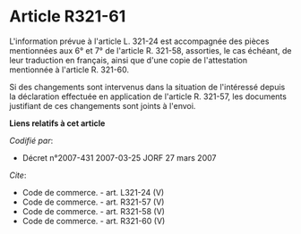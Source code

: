 # Article R321-61

L'information prévue à l'article L. 321-24 est accompagnée des pièces mentionnées aux 6° et 7° de l'article R. 321-58,
assorties, le cas échéant, de leur traduction en français, ainsi que d'une copie de l'attestation mentionnée à l'article R.
321-60.

Si des changements sont intervenus dans la situation de l'intéressé depuis la déclaration effectuée en application de
l'article R. 321-57, les documents justifiant de ces changements sont joints à l'envoi.

**Liens relatifs à cet article**

_Codifié par_:

  - Décret n°2007-431 2007-03-25 JORF 27 mars 2007

_Cite_:

  - Code de commerce. - art. L321-24 (V)
  - Code de commerce. - art. R321-57 (V)
  - Code de commerce. - art. R321-58 (V)
  - Code de commerce. - art. R321-60 (V)
